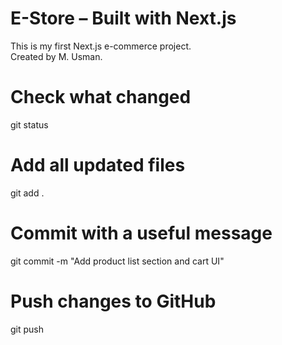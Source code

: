 # E-Store – Built with Next.js

This is my first Next.js e-commerce project.  
Created by M. Usman.



# Check what changed
git status

# Add all updated files
git add .

# Commit with a useful message
git commit -m "Add product list section and cart UI"

# Push changes to GitHub
git push
